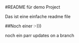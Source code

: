 #README für demo Project

Das ist eine einfache readme file

##Noch einer :-)))

noch ein parr updates on a branch
